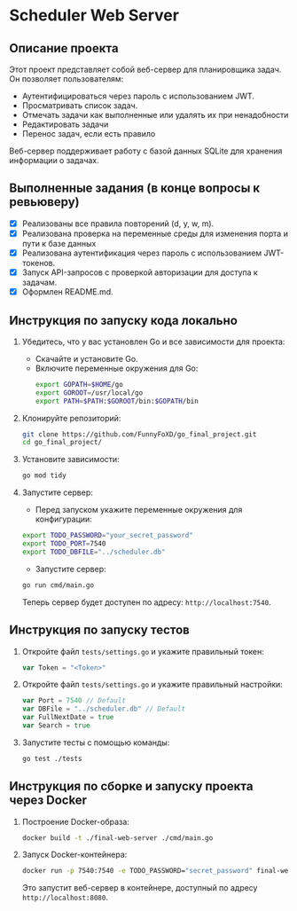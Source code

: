 # Scheduler Web Server

## Описание проекта

Этот проект представляет собой веб-сервер для планировщика задач. Он позволяет пользователям:

- Аутентифицироваться через пароль с использованием JWT.
- Просматривать список задач.
- Отмечать задачи как выполненные или удалять их при ненадобности
- Редактировать задачи
- Перенос задач, если есть правило

Веб-сервер поддерживает работу с базой данных SQLite для хранения информации о задачах.

## Выполненные задания (в конце вопросы к ревьюверу)

- [x] Реализованы все правила повторений (d, y, w, m).
- [x] Реализована проверка на переменные среды для изменения порта и пути к базе данных
- [x] Реализована аутентификация через пароль с использованием JWT-токенов.
- [x] Запуск API-запросов с проверкой авторизации для доступа к задачам.
- [x] Оформлен README.md.

## Инструкция по запуску кода локально

1. Убедитесь, что у вас установлен Go и все зависимости для проекта:
    - Скачайте и установите Go.
    - Включите переменные окружения для Go:
      ```bash
      export GOPATH=$HOME/go
      export GOROOT=/usr/local/go
      export PATH=$PATH:$GOROOT/bin:$GOPATH/bin
      ```

2. Клонируйте репозиторий:
    ```bash
    git clone https://github.com/FunnyFoXD/go_final_project.git
    cd go_final_project/
    ```

3. Установите зависимости:
    ```bash
    go mod tidy
    ```

4. Запустите сервер:
    - Перед запуском укажите переменные окружения для конфигурации:
    ```bash
    export TODO_PASSWORD="your_secret_password"
    export TODO_PORT=7540
    export TODO_DBFILE="../scheduler.db"
    ```

    - Запустите сервер:
    ```bash
    go run cmd/main.go
    ```

    Теперь сервер будет доступен по адресу: `http://localhost:7540`.

## Инструкция по запуску тестов

1. Откройте файл `tests/settings.go` и укажите правильный токен:
    ```go
    var Token = "<Token>"
    ```

2. Откройте файл `tests/settings.go` и укажите правильный настройки:
    ```go
    var Port = 7540 // Default
    var DBFile = "../scheduler.db" // Default
    var FullNextDate = true
    var Search = true
    ```


3. Запустите тесты с помощью команды:
    ```bash
    go test ./tests
    ```

## Инструкция по сборке и запуску проекта через Docker

1. Построение Docker-образа:
    ```bash
    docker build -t ./final-web-server ./cmd/main.go
    ```

2. Запуск Docker-контейнера:
    ```bash
    docker run -p 7540:7540 -e TODO_PASSWORD="secret_password" final-web-server
    ```

    Это запустит веб-сервер в контейнере, доступный по адресу `http://localhost:8080`.
